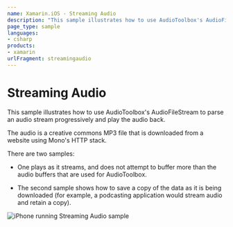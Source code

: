 ```yaml
---
name: Xamarin.iOS - Streaming Audio
description: "This sample illustrates how to use AudioToolbox's AudioFileStream to parse an audio stream progressively and play the audio back"
page_type: sample
languages:
- csharp
products:
- xamarin
urlFragment: streamingaudio
---
```

# Streaming Audio

This sample illustrates how to use AudioToolbox's AudioFileStream to 
parse an audio stream progressively and play the audio back.

The audio is a creative commons MP3 file that is downloaded from a
website using Mono's HTTP stack.

There are two samples:

- One plays as it streams, and does not attempt to buffer more than
  the audio buffers that are used for AudioToolbox.

- The second sample shows how to save a copy of the data as it is being
  downloaded (for example, a podcasting application would stream audio
  and retain a copy).

![iPhone running Streaming Audio sample](Screenshots/01.png)
